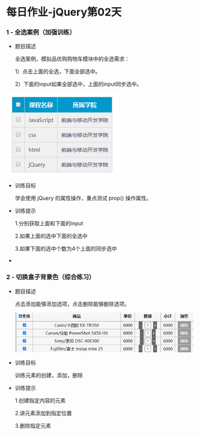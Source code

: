 
# 每日作业-jQuery第02天

### 1 - 全选案例（加强训练）

- 题目描述

   全选案例，模拟品优购购物车模块中的全选需求：

   1）点击上面的全选，下面全部选中。

   2）下面的input如果全部选中，上面的input同步选中。

![001](images/001.png)

- 训练目标

  学会使用 jQuery 的属性操作，重点测试 prop() 操作属性。

- 训练提示

  1.分别获取上面和下面的input

  2.如果上面的选中下面的全选中

  3.如果下面的选中个数为4个上面的同步选中

- 


###    2 - 切换盒子背景色（综合练习）

- 题目描述

  点击添加能够添加选项，点击删除能够删除选项。

  ![003](images/003.png)



- 训练目标

  训练元素的创建，添加，删除

- 训练提示

  1.创建指定内容的元素

  2.讲元素添加到指定位置

  3.删除指定元素

